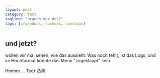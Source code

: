 ```yaml
---
layout: post
category: test
tagline: "brauch mer des?"
tags: [irgendwas, nochwas, sonstwas]
---
```

## und jetzt?

wollen wir mal sehen, wie das aussieht. Was noch fehlt, ist das Logo, und im Hochformat könnte das Menü "zugeklappt" sein.



Hmmm &hellip;  Тест 丞両
